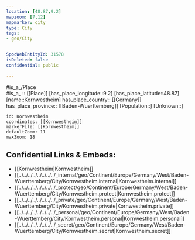 ```yaml
---
location: [48.87,9.2] 
mapzoom: [7,12] 
mapmarker: city 
type: City
tags:
- geo/City


SpocWebEntityId: 31578
isDeleted: false
confidential: public

---
```

#is_a_/Place  
#is_a_ :: [[Place]] 
[has_place_longitude::9.2] 
[has_place_latitude::48.87] 
[name::Kornwestheim] 
has_place_country:: [[Germany]]  
has_place_province:: [[Baden-Wuerttemberg]] 
[Population::] 
[Unknown::] 


```leaflet
id: Kornwestheim
coordinates: [[Kornwestheim]] 
markerFile: [[Kornwestheim]] 
defaultZoom: 11 
maxZoom: 18
```


## Confidential Links & Embeds: 
- [[Kornwestheim|Kornwestheim]]  
- [[../../../../../../../../_internal/geo/Continent/Europe/Germany/West/Baden-Wuerttemberg/City/Kornwestheim.internal|Kornwestheim.internal]] 
- [[../../../../../../../../_protect/geo/Continent/Europe/Germany/West/Baden-Wuerttemberg/City/Kornwestheim.protect|Kornwestheim.protect]] 
- [[../../../../../../../../_private/geo/Continent/Europe/Germany/West/Baden-Wuerttemberg/City/Kornwestheim.private|Kornwestheim.private]] 
- [[../../../../../../../../_personal/geo/Continent/Europe/Germany/West/Baden-Wuerttemberg/City/Kornwestheim.personal|Kornwestheim.personal]] 
- [[../../../../../../../../_secret/geo/Continent/Europe/Germany/West/Baden-Wuerttemberg/City/Kornwestheim.secret|Kornwestheim.secret]] 
